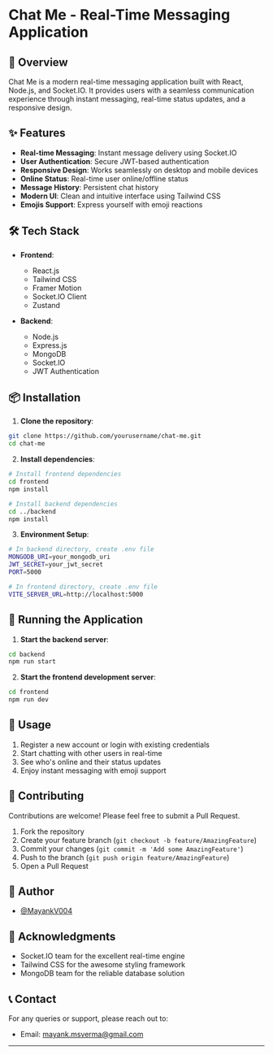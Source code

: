 # Chat Me - Real-Time Messaging Application


## 🚀 Overview

Chat Me is a modern real-time messaging application built with React, Node.js, and Socket.IO. It provides users with a seamless communication experience through instant messaging, real-time status updates, and a responsive design.


## ✨ Features

- **Real-time Messaging**: Instant message delivery using Socket.IO
- **User Authentication**: Secure JWT-based authentication
- **Responsive Design**: Works seamlessly on desktop and mobile devices
- **Online Status**: Real-time user online/offline status
- **Message History**: Persistent chat history
- **Modern UI**: Clean and intuitive interface using Tailwind CSS
- **Emojis Support**: Express yourself with emoji reactions

## 🛠️ Tech Stack

- **Frontend**:
  - React.js
  - Tailwind CSS
  - Framer Motion
  - Socket.IO Client
  - Zustand

- **Backend**:
  - Node.js
  - Express.js
  - MongoDB
  - Socket.IO
  - JWT Authentication

## 📦 Installation

1. **Clone the repository**:
```bash
git clone https://github.com/yourusername/chat-me.git
cd chat-me
```

2. **Install dependencies**:
```bash
# Install frontend dependencies
cd frontend
npm install

# Install backend dependencies
cd ../backend
npm install
```

3. **Environment Setup**:
```bash
# In backend directory, create .env file
MONGODB_URI=your_mongodb_uri
JWT_SECRET=your_jwt_secret
PORT=5000

# In frontend directory, create .env file
VITE_SERVER_URL=http://localhost:5000
```

## 🚀 Running the Application

1. **Start the backend server**:
```bash
cd backend
npm run start
```

2. **Start the frontend development server**:
```bash
cd frontend
npm run dev
```

## 📱 Usage

1. Register a new account or login with existing credentials
2. Start chatting with other users in real-time
3. See who's online and their status updates
4. Enjoy instant messaging with emoji support

## 🤝 Contributing

Contributions are welcome! Please feel free to submit a Pull Request.

1. Fork the repository
2. Create your feature branch (`git checkout -b feature/AmazingFeature`)
3. Commit your changes (`git commit -m 'Add some AmazingFeature'`)
4. Push to the branch (`git push origin feature/AmazingFeature`)
5. Open a Pull Request

## 👥 Author

- [@MayankV004](https://github.com/MayankV004)

## 🙏 Acknowledgments

- Socket.IO team for the excellent real-time engine
- Tailwind CSS for the awesome styling framework
- MongoDB team for the reliable database solution

## 📞 Contact

For any queries or support, please reach out to:
- Email: mayank.msverma@gmail.com


---